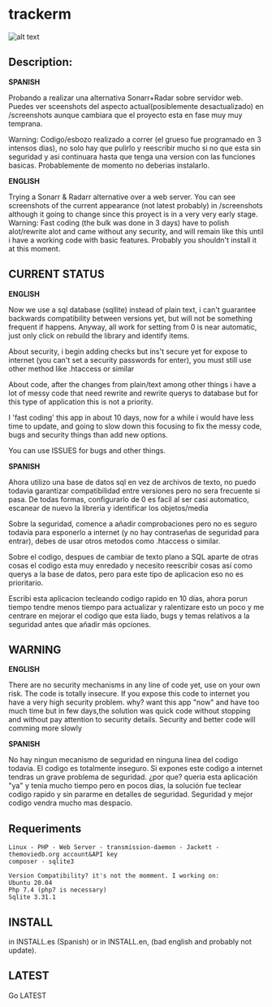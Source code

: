 # trackerm

![alt text](https://github.com/diegargon/trackm/blob/master/screenshots/library-screenshot.png?raw=true)

## Description: 

**SPANISH**

Probando a realizar una alternativa Sonarr+Radar sobre servidor web.
Puedes ver sceenshots del aspecto actual(posiblemente desactualizado) en /screenshots aunque cambiara que el proyecto esta en fase muy 
muy temprana.

Warning: Codigo/esbozo realizado a correr (el grueso fue programado  en 3 intensos dias), no solo hay que pulirlo y reescribir mucho si no que esta sin 
seguridad y asi continuara hasta que tenga una version con las funciones basicas.
Probablemente de momento no deberias instalarlo.


**ENGLISH**

Trying a Sonarr & Radarr alternative over a web server.
You can see screenshots of the current appearance (not latest probably) in /screenshots although it going to change since this proyect 
is in a very very early stage.
Warning: Fast coding (the bulk was done in 3 days) have to polish alot/rewrite alot and came without any security, and 
will remain like this until i have a working code with basic features.
Probably you shouldn't install it at this moment.

## CURRENT STATUS

**ENGLISH**

Now we use a sql database (sqllite) instead of plain text, i can't guarantee backwards compatibility between versions yet, but will
not be something frequent if happens. Anyway, all work for setting from 0 is near automatic, just only click on rebuild the library and identify items.

About security, i begin adding checks but ins't secure yet for expose to internet (you can't set a security passwords for enter), you must still 
use other method like .htaccess or similar

About code, after the changes from plain/text among other things i have a lot of messy code that need rewrite and rewrite querys to database 
but for this type of application this is not a priority.

I 'fast coding' this app in about 10 days, now for a while i would have less time to update, and going to slow down this focusing to fix 
the messy code, bugs and security things than add new options.

You can use ISSUES for bugs and other things.

**SPANISH**

Ahora utilizo una base de datos sql en vez de archivos de texto, no puedo todavia garantizar compatibilidad entre versiones pero no sera 
frecuente si pasa. De todas formas, configurarlo de 0 es facil al ser casi automatico, escanear de nuevo la libreria y identificar los objetos/media

Sobre la seguridad, comence a añadir comprobaciones pero no es seguro todavía para esponerlo a internet (y no hay contraseñas de seguridad para entrar),
debes de usar otros metodos como .htaccess o similar.

Sobre el codigo, despues de cambiar de texto plano a SQL aparte de otras cosas el codigo esta muy enredado y necesito reescribir cosas así como querys
a la base de datos, pero para este tipo de aplicacion eso no es prioritario.

Escribi esta aplicacion tecleando codigo rapido en 10 dias, ahora porun tiempo tendre menos tiempo para actualizar y ralentizare esto un poco y me centrare
en mejorar el codigo que esta liado, bugs y temas relativos a la seguridad antes que añadir más opciones.

## WARNING

**ENGLISH**

There are no security mechanisms in any line of code yet, use on your own risk. The code is totally insecure. 
If you expose this code to internet you have a very high security problem. why? want this app "now" and 
have too much time but in few days,the solution was quick code without stopping and without pay attention
to security  details. 
Security and better code will comming more slowly

**SPANISH**

No hay ningun mecanismo de seguridad en ninguna linea del codigo todavia. El codigo es totalmente inseguro. 
Si expones este codigo a internet tendras un grave problema de seguridad. ¿por que? queria esta aplicación 
"ya" y tenia mucho tiempo pero en pocos dias, la solución fue teclear codigo rapido y sin pararme en detalles 
de seguridad.
Seguridad y mejor codigo vendra mucho mas despacio.


## Requeriments

    Linux - PHP - Web Server - transmission-daemon - Jackett - themoviedb.org account&API key
    composer - sqlite3

    Version Compatibility? it's not the momment. I working on:
    Ubuntu 20.04
    Php 7.4 (php7 is necessary)
    Sqlite 3.31.1

## INSTALL

in INSTALL.es (Spanish) or in INSTALL.en, (bad english and probably not update).

## LATEST   

Go LATEST
